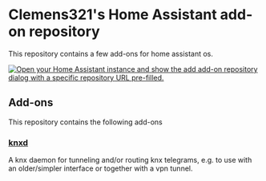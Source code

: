 # Clemens321's Home Assistant add-on repository

This repository contains a few add-ons for home assistant os.

[![Open your Home Assistant instance and show the add add-on repository dialog with a specific repository URL pre-filled.](https://my.home-assistant.io/badges/supervisor_add_addon_repository.svg)](https://my.home-assistant.io/redirect/supervisor_add_addon_repository/?repository_url=https%3A%2F%2Fgithub.com%2Fclemens321%2Fhomeassistant-addons)

## Add-ons

This repository contains the following add-ons

### [knxd](./knxd)
A knx daemon for tunneling and/or routing knx telegrams, e.g. to use with an older/simpler interface or together with a vpn tunnel.
